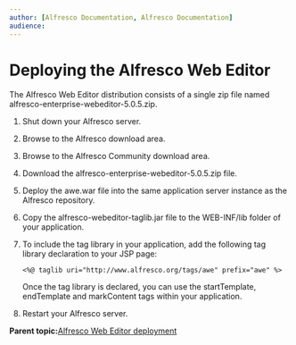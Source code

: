 ```yaml
---
author: [Alfresco Documentation, Alfresco Documentation]
audience: 
---
```


# Deploying the Alfresco Web Editor

The Alfresco Web Editor distribution consists of a single zip file named alfresco-enterprise-webeditor-5.0.5.zip.

1.  Shut down your Alfresco server.

2.  Browse to the Alfresco download area.

3.  Browse to the Alfresco Community download area.

4.  Download the alfresco-enterprise-webeditor-5.0.5.zip file.

5.  Deploy the awe.war file into the same application server instance as the Alfresco repository.

6.  Copy the alfresco-webeditor-taglib.jar file to the WEB-INF/lib folder of your application.

7.  To include the tag library in your application, add the following tag library declaration to your JSP page:

    `<%@ taglib uri="http://www.alfresco.org/tags/awe" prefix="awe" %>`

    Once the tag library is declared, you can use the startTemplate, endTemplate and markContent tags within your application.

8.  Restart your Alfresco server.


**Parent topic:**[Alfresco Web Editor deployment](../concepts/awe-deploy-overview.md)


